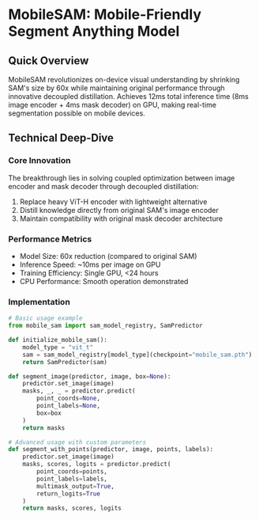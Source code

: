 # MobileSAM: Mobile-Friendly Segment Anything Model

## Quick Overview
MobileSAM revolutionizes on-device visual understanding by shrinking SAM's size by 60x while maintaining original performance through innovative decoupled distillation. Achieves 12ms total inference time (8ms image encoder + 4ms mask decoder) on GPU, making real-time segmentation possible on mobile devices.

## Technical Deep-Dive

### Core Innovation
The breakthrough lies in solving coupled optimization between image encoder and mask decoder through decoupled distillation:
1. Replace heavy ViT-H encoder with lightweight alternative
2. Distill knowledge directly from original SAM's image encoder
3. Maintain compatibility with original mask decoder architecture

### Performance Metrics
- Model Size: 60x reduction (compared to original SAM)
- Inference Speed: ~10ms per image on GPU
- Training Efficiency: Single GPU, <24 hours
- CPU Performance: Smooth operation demonstrated

### Implementation
```python
# Basic usage example
from mobile_sam import sam_model_registry, SamPredictor

def initialize_mobile_sam():
    model_type = "vit_t"
    sam = sam_model_registry[model_type](checkpoint="mobile_sam.pth")
    return SamPredictor(sam)

def segment_image(predictor, image, box=None):
    predictor.set_image(image)
    masks, _, _ = predictor.predict(
        point_coords=None, 
        point_labels=None, 
        box=box
    )
    return masks

# Advanced usage with custom parameters
def segment_with_points(predictor, image, points, labels):
    predictor.set_image(image)
    masks, scores, logits = predictor.predict(
        point_coords=points,
        point_labels=labels,
        multimask_output=True,
        return_logits=True
    )
    return masks, scores, logits

